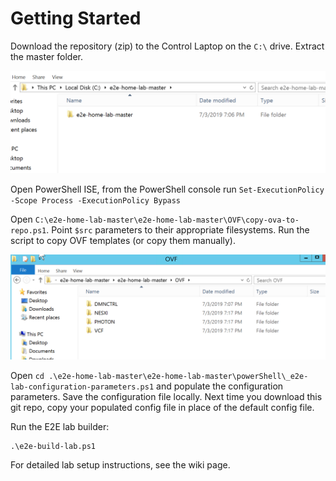 # Getting Started
Download the repository (zip) to the Control Laptop on the `C:\` drive. Extract the master folder. 

![](https://github.com/boconnor2017/e2e-home-lab/blob/master/img/getting_started_001.PNG)

Open PowerShell ISE, from the PowerShell console run `Set-ExecutionPolicy -Scope Process -ExecutionPolicy Bypass`

Open `C:\e2e-home-lab-master\e2e-home-lab-master\OVF\copy-ova-to-repo.ps1`. Point `$src` parameters to their appropriate filesystems. Run the script to copy OVF templates (or copy them manually). 

![](https://github.com/boconnor2017/e2e-home-lab/blob/master/img/getting_started_002.PNG)

Open `cd .\e2e-home-lab-master\e2e-home-lab-master\powerShell\_e2e-lab-configuration-parameters.ps1` and populate the configuration parameters. Save the configuration file locally. Next time you download this git repo, copy your populated config file in place of the default config file. 

Run the E2E lab builder:
```
.\e2e-build-lab.ps1
```

For detailed lab setup instructions, see the wiki page. 
